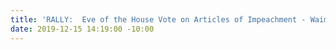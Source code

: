 ```yaml
---
title: 'RALLY:  Eve of the House Vote on Articles of Impeachment - Waimea'
date: 2019-12-15 14:19:00 -10:00
---
```


